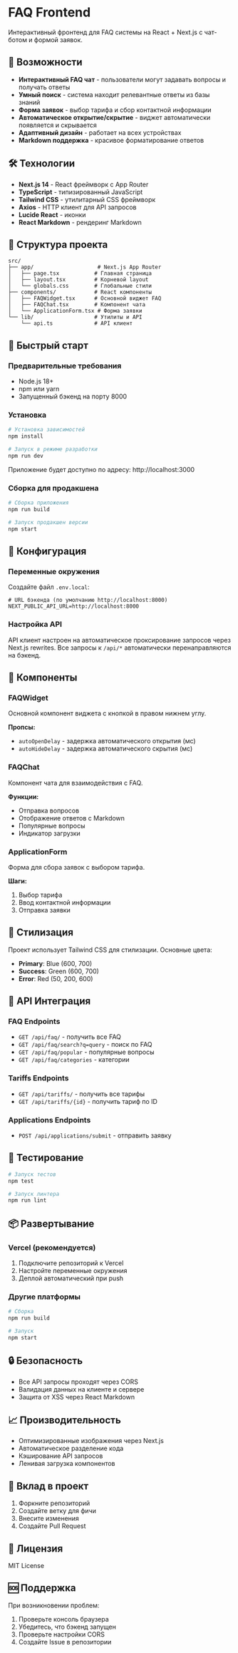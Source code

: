 # FAQ Frontend

Интерактивный фронтенд для FAQ системы на React + Next.js с чат-ботом и формой заявок.

## 🚀 Возможности

- **Интерактивный FAQ чат** - пользователи могут задавать вопросы и получать ответы
- **Умный поиск** - система находит релевантные ответы из базы знаний
- **Форма заявок** - выбор тарифа и сбор контактной информации
- **Автоматическое открытие/скрытие** - виджет автоматически появляется и скрывается
- **Адаптивный дизайн** - работает на всех устройствах
- **Markdown поддержка** - красивое форматирование ответов

## 🛠 Технологии

- **Next.js 14** - React фреймворк с App Router
- **TypeScript** - типизированный JavaScript
- **Tailwind CSS** - утилитарный CSS фреймворк
- **Axios** - HTTP клиент для API запросов
- **Lucide React** - иконки
- **React Markdown** - рендеринг Markdown

## 📁 Структура проекта

```
src/
├── app/                    # Next.js App Router
│   ├── page.tsx           # Главная страница
│   ├── layout.tsx         # Корневой layout
│   └── globals.css        # Глобальные стили
├── components/            # React компоненты
│   ├── FAQWidget.tsx      # Основной виджет FAQ
│   ├── FAQChat.tsx        # Компонент чата
│   └── ApplicationForm.tsx # Форма заявки
└── lib/                   # Утилиты и API
    └── api.ts             # API клиент
```

## 🚀 Быстрый старт

### Предварительные требования

- Node.js 18+ 
- npm или yarn
- Запущенный бэкенд на порту 8000

### Установка

```bash
# Установка зависимостей
npm install

# Запуск в режиме разработки
npm run dev
```

Приложение будет доступно по адресу: http://localhost:3000

### Сборка для продакшена

```bash
# Сборка приложения
npm run build

# Запуск продакшен версии
npm start
```

## 🔧 Конфигурация

### Переменные окружения

Создайте файл `.env.local`:

```env
# URL бэкенда (по умолчанию http://localhost:8000)
NEXT_PUBLIC_API_URL=http://localhost:8000
```

### Настройка API

API клиент настроен на автоматическое проксирование запросов через Next.js rewrites. Все запросы к `/api/*` автоматически перенаправляются на бэкенд.

## 📱 Компоненты

### FAQWidget

Основной компонент виджета с кнопкой в правом нижнем углу.

**Пропсы:**
- `autoOpenDelay` - задержка автоматического открытия (мс)
- `autoHideDelay` - задержка автоматического скрытия (мс)

### FAQChat

Компонент чата для взаимодействия с FAQ.

**Функции:**
- Отправка вопросов
- Отображение ответов с Markdown
- Популярные вопросы
- Индикатор загрузки

### ApplicationForm

Форма для сбора заявок с выбором тарифа.

**Шаги:**
1. Выбор тарифа
2. Ввод контактной информации
3. Отправка заявки

## 🎨 Стилизация

Проект использует Tailwind CSS для стилизации. Основные цвета:

- **Primary**: Blue (600, 700)
- **Success**: Green (600, 700)
- **Error**: Red (50, 200, 600)

## 🔌 API Интеграция

### FAQ Endpoints

- `GET /api/faq/` - получить все FAQ
- `GET /api/faq/search?q=query` - поиск по FAQ
- `GET /api/faq/popular` - популярные вопросы
- `GET /api/faq/categories` - категории

### Tariffs Endpoints

- `GET /api/tariffs/` - получить все тарифы
- `GET /api/tariffs/{id}` - получить тариф по ID

### Applications Endpoints

- `POST /api/applications/submit` - отправить заявку

## 🧪 Тестирование

```bash
# Запуск тестов
npm test

# Запуск линтера
npm run lint
```

## 📦 Развертывание

### Vercel (рекомендуется)

1. Подключите репозиторий к Vercel
2. Настройте переменные окружения
3. Деплой автоматический при push

### Другие платформы

```bash
# Сборка
npm run build

# Запуск
npm start
```

## 🔒 Безопасность

- Все API запросы проходят через CORS
- Валидация данных на клиенте и сервере
- Защита от XSS через React Markdown

## 📈 Производительность

- Оптимизированные изображения через Next.js
- Автоматическое разделение кода
- Кэширование API запросов
- Ленивая загрузка компонентов

## 🤝 Вклад в проект

1. Форкните репозиторий
2. Создайте ветку для фичи
3. Внесите изменения
4. Создайте Pull Request

## 📄 Лицензия

MIT License

## 🆘 Поддержка

При возникновении проблем:

1. Проверьте консоль браузера
2. Убедитесь, что бэкенд запущен
3. Проверьте настройки CORS
4. Создайте Issue в репозитории
